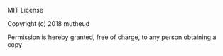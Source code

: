 MIT License

Copyright (c) 2018 mutheud

Permission is hereby granted, free of charge, to any person obtaining a copy
